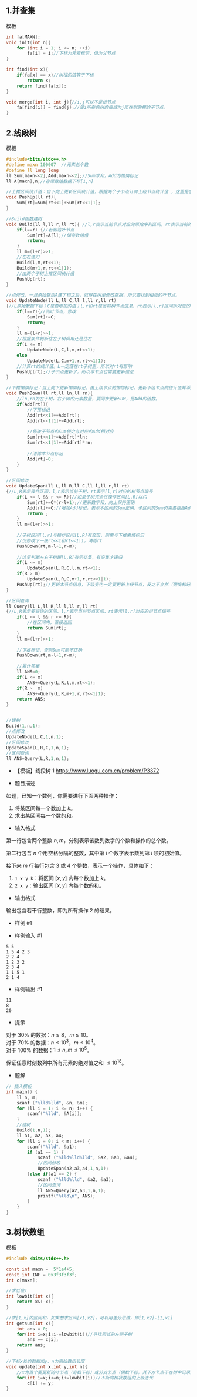 1.并查集
---

模板
```c
int fa[MAXN];
void init(int n){
    for (int i = 1; i <= n; ++i)
        fa[i] = i;//下标为元素标记，值为父节点
}

int find(int x){
    if(fa[x] == x)//树根的值等于下标
        return x;
    return find(fa[x]);
}

void merge(int i, int j){//i,j可以不是根节点
    fa[find(i)] = find(j);//使i所在的树的根成为j所在树的根的子节点。
}
```

2.线段树
---

模板
```c
#include<bits/stdc++.h>
#define maxn 100007  //元素总个数
#define ll long long
ll Sum[maxn<<2],Add[maxn<<2];//Sum求和，Add为懒惰标记 
ll A[maxn],n;//存原数组数据下标[1,n]

//上推区间统计值：自下向上更新区间统计值，根据两个子节点计算上级节点统计值 ，这里是求和
void PushUp(ll rt){
    Sum[rt]=Sum[rt<<1]+Sum[rt<<1|1];
}

//Build函数建树 
void Build(ll l,ll r,ll rt){ //l,r表示当前节点对应的原始序列区间，rt表示当前的树节点编号
	if(l==r) {//若到达叶节点 
		Sum[rt]=A[l];//储存数组值 
		return;
	}
	ll m=(l+r)>>1;
	//左右递归 
	Build(l,m,rt<<1);
	Build(m+1,r,rt<<1|1);
	//由两个子树上推区间统计值 
	PushUp(rt);
}

//点修改，一旦原始数组A建了树之后，就得在树里修改数据，所以要找到相应的叶节点。
void UpdateNode(ll L,ll C,ll l,ll r,ll rt)
{//L原始数据下标；C是要增加的值；l,r和rt是当前树节点信息，rt表示[l,r]区间所对应的树节点编号
	if(l==r){//到叶节点，修改 
		Sum[rt]+=C;
		return;
	}
	ll m=(l+r)>>1;
	//根据条件判断往左子树调用还是往右 
	if(L <= m) 
        UpdateNode(L,C,l,m,rt<<1);
	else       
        UpdateNode(L,C,m+1,r,rt<<1|1);
	//计算rt的统计值。L一定落在rt子树里，所以对rt有影响
	PushUp(rt);//子节点更新了，所以本节点也需要更新信息 
}

//下推懒惰标记：自上向下更新懒惰标记，由上级节点的懒惰标记，更新下级节点的统计值并添加懒惰标记
void PushDown(ll rt,ll ln,ll rn){
	//ln,rn为左子树，右子树的元素数量，要同步更新SUM，是Add的倍数。 
	if(Add[rt]){
		//下推标记 
		Add[rt<<1]+=Add[rt];
		Add[rt<<1|1]+=Add[rt];
      
		//修改子节点的Sum使之与对应的Add相对应 
		Sum[rt<<1]+=Add[rt]*ln;
		Sum[rt<<1|1]+=Add[rt]*rn;
      
		//清除本节点标记 
		Add[rt]=0;
	}
}

//区间修改
void UpdateSpan(ll L,ll R,ll C,ll l,ll r,ll rt)
{//L,R表示操作区间，l,r表示当前子树，rt表示[l,r]对应的树节点编号 
	if(L <= l && r <= R){//如果子树完全在操作区间[L,R]以内 
		Sum[rt]+=C*(r-l+1);//更新数字和，向上保持正确
		Add[rt]+=C;//增加Add标记，表示本区间的Sum正确，子区间的Sum仍需要根据Add的值来调整
		return ; 
	}
	ll m=(l+r)>>1;
    
    //子树区间[l,r]与操作区间[L,R]有交叉，则需与下推懒惰标记
  	//仅修改下一级rt<<1和rt<<1|1，清除rt
	PushDown(rt,m-l+1,r-m);
    
	//这里判断左右子树跟[L,R]有无交集，有交集才递归 
	if(L <= m) 
        UpdateSpan(L,R,C,l,m,rt<<1);
	if(R > m) 
        UpdateSpan(L,R,C,m+1,r,rt<<1|1); 
	PushUp(rt);//更新本节点信息，下级变化一定要更新上级节点，反之不亦然（懒惰标记）
}

//区间查询
ll Query(ll L,ll R,ll l,ll r,ll rt)
{//L,R表示要查询的区间，l,r表示当前节点区间，rt表示[l,r]对应的树节点编号
	if(L <= l && r <= R){
		//在区间内，直接返回 
		return Sum[rt];
	}
	ll m=(l+r)>>1;
  
	//下推标记，否则Sum可能不正确
	PushDown(rt,m-l+1,r-m); 
	
	//累计答案
	ll ANS=0;
	if(L <= m) 
        ANS+=Query(L,R,l,m,rt<<1);
	if(R >  m) 
        ANS+=Query(L,R,m+1,r,rt<<1|1);
	return ANS;
}


//建树 
Build(1,n,1); 
//点修改
UpdateNode(L,C,1,n,1);
//区间修改 
UpdateSpan(L,R,C,1,n,1);
//区间查询 
ll ANS=Query(L,R,1,n,1);
```


- 【模板】线段树 1
https://www.luogu.com.cn/problem/P3372

- 题目描述

如题，已知一个数列，你需要进行下面两种操作：

1. 将某区间每一个数加上 $k$。
2. 求出某区间每一个数的和。

- 输入格式

第一行包含两个整数 $n, m$，分别表示该数列数字的个数和操作的总个数。

第二行包含 $n$ 个用空格分隔的整数，其中第 $i$ 个数字表示数列第 $i$ 项的初始值。

接下来 $m$ 行每行包含 $3$ 或 $4$ 个整数，表示一个操作，具体如下：

1. `1 x y k`：将区间 $[x, y]$ 内每个数加上 $k$。
2. `2 x y`：输出区间 $[x, y]$ 内每个数的和。

- 输出格式

输出包含若干行整数，即为所有操作 2 的结果。

- 样例 #1

- 样例输入 #1

```
5 5
1 5 4 2 3
2 2 4
1 2 3 2
2 3 4
1 1 5 1
2 1 4
```

- 样例输出 #1

```
11
8
20
```

- 提示

对于 $30\%$ 的数据：$n \le 8$，$m \le 10$。  
对于 $70\%$ 的数据：$n \le {10}^3$，$m \le {10}^4$。  
对于 $100\%$ 的数据：$1 \le n, m \le {10}^5$。

保证任意时刻数列中所有元素的绝对值之和 $\le {10}^{18}$。

- 题解

```c
// 插入模板
int main() {
	ll n, m;
	scanf ("%lld%lld", &n, &m);
	for (ll i = 1; i <= n; i++) {
		scanf("%lld", &A[i]);
	}
	//建树 
	Build(1,n,1);
	ll a1, a2, a3, a4;
	for (ll i = 0; i < m; i++) {
		scanf("%lld", &a1);
		if (a1 == 1) {
			scanf ("%lld%lld%lld", &a2, &a3, &a4);
			//区间修改 
			UpdateSpan(a2,a3,a4,1,n,1);
		}else if(a1 == 2) {
			scanf ("%lld%lld", &a2, &a3);
			//区间查询 
			ll ANS=Query(a2,a3,1,n,1);
			printf("%lld\n", ANS);
		}
	}
}
```

3.树状数组
---

模板
```c
#include <bits/stdc++.h>

const int maxn =  5*1e4+5;
const int INF = 0x3f3f3f3f;
int c[maxn];

//求低位1
int lowbit(int x){
    return x&(-x);
}

//求[1,x]的区间和，如果想求区间[x1,x2]，可以用差分思维，即[1,x2]-[1,x1]
int getsum(int x){
    int ans = 0;
    for(int i=x;i;i-=lowbit(i))//寻找相邻的左侧子树
        ans += c[i];
    return ans;
}

//下标x处的数据加y，n为原始数组长度
void update(int x,int y,int n){
    //x为首个要更新的叶节点（奇数下标）或分支节点（偶数下标，其下方节点不在树中记录）
    for(int i=x;i<=n;i+=lowbit(i))//不断向树状数组的上级迭代
        c[i] += y;
}
```
